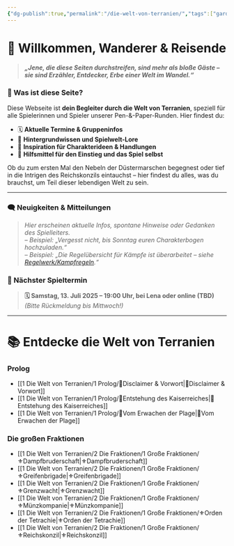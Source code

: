 ```yaml
---
{"dg-publish":true,"permalink":"/die-welt-von-terranien/","tags":["gardenEntry"]}
---
```


# 🧙 Willkommen, Wanderer & Reisende

> ***„Jene, die diese Seiten durchstreifen, sind mehr als bloße Gäste – sie sind Erzähler, Entdecker, Erbe einer Welt im Wandel.“***


### 🎲 Was ist diese Seite?

Diese Webseite ist **dein Begleiter durch die Welt von Terranien**, speziell für alle Spielerinnen und Spieler unserer Pen-&-Paper-Runden. Hier findest du:

- 🗓 **Aktuelle Termine & Gruppeninfos**
- 📜 **Hintergrundwissen und Spielwelt-Lore**
- 🔮 **Inspiration für Charakterideen & Handlungen**
- 🧭 **Hilfsmittel für den Einstieg und das Spiel selbst**

Ob du zum ersten Mal den Nebeln der Düstermarschen begegnest oder tief in die Intrigen des Reichskonzils eintauchst – hier findest du alles, was du brauchst, um Teil dieser lebendigen Welt zu sein.

---

### 🗨️ Neuigkeiten & Mitteilungen

> *Hier erscheinen aktuelle Infos, spontane Hinweise oder Gedanken des Spielleiters.*  
> *– Beispiel: „Vergesst nicht, bis Sonntag euren Charakterbogen hochzuladen.“*  
> *– Beispiel: „Die Regelübersicht für Kämpfe ist überarbeitet – siehe [Regelwerk/Kampfregeln](Regelwerk/Kampfregeln.md).“*

### 📅 Nächster Spieltermin

> **🗓 Samstag, 13. Juli 2025 – 19:00 Uhr, bei Lena oder online (TBD)**  
> *(Bitte Rückmeldung bis Mittwoch!)*

---

# 📚 Entdecke die Welt von Terranien



### Prolog

- [[1 Die Welt von Terranien/1 Prolog/📜Disclaimer & Vorwort\|📜Disclaimer & Vorwort]]
- [[1 Die Welt von Terranien/1 Prolog/📜Entstehung des Kaiserreiches\|📜Entstehung des Kaiserreiches]]
- [[1 Die Welt von Terranien/1 Prolog/📜Vom Erwachen der Plage\|📜Vom Erwachen der Plage]]

### Die großen Fraktionen

- [[1 Die Welt von Terranien/2 Die Fraktionen/1 Große Fraktionen/⚜️Dampfbruderschaft\|⚜️Dampfbruderschaft]]
- [[1 Die Welt von Terranien/2 Die Fraktionen/1 Große Fraktionen/⚜️Greifenbrigade\|⚜️Greifenbrigade]]
- [[1 Die Welt von Terranien/2 Die Fraktionen/1 Große Fraktionen/⚜️Grenzwacht\|⚜️Grenzwacht]]
- [[1 Die Welt von Terranien/2 Die Fraktionen/1 Große Fraktionen/⚜️Münzkompanie\|⚜️Münzkompanie]]
- [[1 Die Welt von Terranien/2 Die Fraktionen/1 Große Fraktionen/⚜️Orden der Tetrachie\|⚜️Orden der Tetrachie]]
- [[1 Die Welt von Terranien/2 Die Fraktionen/1 Große Fraktionen/⚜️Reichskonzil\|⚜️Reichskonzil]]